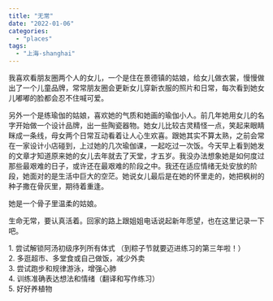 ```yaml
---
title: "无常"
date: "2022-01-06"
categories: 
  - "places"
tags: 
  - "上海-shanghai"
---
```


我喜欢看朋友圈两个人的女儿，一个是住在景德镇的姑娘，给女儿做衣裳，慢慢做出了一个儿童品牌，常常朋友圈会更新女儿穿新衣服的照片和日常，每次看到她女儿嘟嘟的脸都会忍不住喊可爱。  
  
另外一个是练瑜伽的姑娘，喜欢她的气质和她画的瑜伽小人。前几年她用女儿的名字开始做一个设计品牌，出一些陶瓷器物。她女儿比较古灵精怪一点，笑起来眼睛眯成一条线，母女两个日常互动看着让人心生欢喜。跟她其实不算太熟，之前会常在一家设计小店碰到，上过她的几次瑜伽课，一起吃过一次饭。今天早上看到她发的文章才知道原来她的女儿去年就去了天堂，才五岁。我没办法想象她是如何度过那些最艰难的日子，或许还在最艰难的阶段之中。我还在适应情绪无处安放的阶段，她面对的是生活中巨大的空茫。她说女儿最后是在她的怀里走的，她把枫树的种子撒在骨灰里，期待着重逢。  
  
她是一个骨子里温柔的姑娘。  
  
生命无常，要认真活着。回家的路上跟姐姐电话说起新年愿望，也在这里记录一下吧。  
  
1\. 尝试解锁阿汤初级序列所有体式 （到粽子节就要迈进练习的第三年啦！）  
2\. 多逛超市、多堂食或自己做饭，减少外卖  
3\. 尝试跑步和规律游泳，增强心肺  
4\. 训练准确表达想法和情绪（翻译和写作练习）  
5\. 好好养植物
